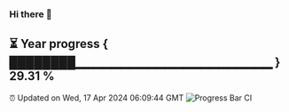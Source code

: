 ### Hi there 👋
⏳ Year progress { ████████▁▁▁▁▁▁▁▁▁▁▁▁▁▁▁▁▁▁▁▁▁▁ } 29.31 %
---
⏰ Updated on Wed, 17 Apr 2024 06:09:44 GMT
![Progress Bar CI](https://github.com/Moyi321/Moyi321/workflows/Progress%20Bar%20CI/badge.svg)
